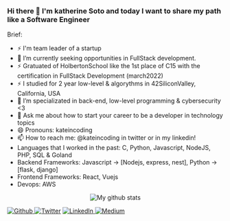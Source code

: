 ### Hi there 👋 I'm katherine Soto and today I want to share my path like a Software Engineer

Brief:

- ⚡ I'm team leader of a startup
- 🔭 I’m currently seeking opportunities in FullStack development.
- ⚡ Gratuated of HolbertonSchool like the 1st place of C15 with the certification in FullStack Development (march2022)
- ⚡ I studied for 2 year low-level & algorythms in 42SiliconValley, California, USA
- 🌱 I’m specializated in  back-end, low-level programming & cybersecurity <3
- 💬 Ask me about how to start your career to be a developer in technology topics
- 😄 Pronouns: kateincoding
- 📫 How to reach me: @kateincoding in twitter or in my linkedin!
- Languages that I worked in the past: C, Python, Javascript, NodeJS, PHP, SQL & Goland
- Backend Frameworks: Javascript -> [Nodejs, express, nest], Python -> [flask, django]
- Frontend Frameworks: React, Vuejs
- Devops: AWS

<p align="center">
  <img align="center" src="https://github-readme-stats.vercel.app/api/top-langs/?username=kateincoding&layout=compact&theme=vue&langs_count=6" alt="My github stats"/>
</p>
<p>
  <a href="https://github.com/kateincoding" target="_blank"><img alt="Github" src="https://img.shields.io/badge/GitHub-%2312100E.svg?&style=for-the-badge&logo=Github&logoColor=white" />
  </a> <a href="https://twitter.com/kateincoding" target="_blank"><img alt="Twitter" src="https://img.shields.io/badge/twitter-%231DA1F2.svg?&style=for-the-badge&logo=twitter&logoColor=white" /></a>
  <a href="https://www.linkedin.com/in/katherinesoto/" target="_blank"><img alt="LinkedIn" src="https://img.shields.io/badge/linkedin-%230077B5.svg?&style=for-the-badge&logo=linkedin&logoColor=white" />
  </a> <a href="https://kateincoding.medium.com/" target="_blank"><img alt="Medium" src="https://img.shields.io/badge/medium-%2312100E.svg?&style=for-the-badge&logo=medium&logoColor=white" /></a>
</p>
